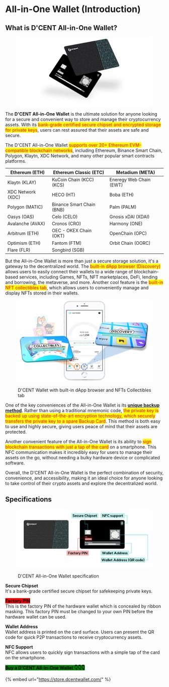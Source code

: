 # All-in-One Wallet (Introduction)

## What is D'CENT All-in-One Wallet?

<figure><img src="../../.gitbook/assets/그림13.png" alt=""><figcaption></figcaption></figure>

The **D'CENT All-in-One Wallet** is the ultimate solution for anyone looking for a secure and convenient way to store and manage their cryptocurrency assets. With its <mark style="color:red;">bank-grade certified secure chipset and encrypted storage for private keys</mark>, users can rest assured that their assets are safe and secure.&#x20;

The D'CENT All-in-One Wallet <mark style="color:red;">supports over 20+ Ethereum EVM-compatible blockchain networks</mark>, including Ethereum, Binance Smart Chain, Polygon, Klaytn, XDC Network, and many other popular smart contracts platforms.

| Ethereum (ETH)    | Ethereum Classic (ETC)     | Metadium (META)         |
| ----------------- | -------------------------- | ----------------------- |
| Klaytn (KLAY)     | KuCoin Chain (KCC)(KCS)    | Eneregy Web Chain (EWT) |
| XDC Network (XDC) | HECO (HT)                  | Boba (ETH)              |
| Polygon (MATIC)   | Binance Smart Chain (BNB)  | Palm (PALM)             |
| Oasys (OAS)       | Celo (CELO)                | Gnosis xDAI (XDAI)      |
| Avalanche (AVAX)  | Cronos (CRO)               | Harmony (ONE)           |
| Arbitrum (ETH)    | OEC - OKEX Chain (OKT)     | OpenChain (OPC)         |
| Optimism (ETH)    | Fantom (FTM)               | Orbit Chain (OORC)      |
| Flare (FLR)       | Songbird (SGB)             |                         |

But the All-in-One Wallet is more than just a secure storage solution, it's a gateway to the decentralized world. The <mark style="color:red;">built-in dApp browser (Discovery)</mark> allows users to easily connect their wallets to a wide range of blockchain-based services, including Games, NFTs, NFT marketplaces, DeFi, lending and borrowing, the metaverse, and more. Another cool feature is the <mark style="color:red;">built-in NFT collectibles tab</mark>, which allows users to conveniently manage and display NFTs stored in their wallets.

<figure><img src="../../.gitbook/assets/그림14.png" alt=""><figcaption><p>D'CENT Wallet with built-in dApp browser and NFTs Collectibles tab</p></figcaption></figure>

One of the key conveniences of the All-in-One Wallet is its [**unique backup method**](../dcent-backup-card-wallet-recovery/). Rather than using a traditional mnemonic code, <mark style="color:red;">the private key is backed up using state-of-the-art encryption technology, which securely transfers the private key to a spare Backup Card</mark>. This method is both easy to use and highly secure, giving users peace of mind that their assets are protected.

Another convenient feature of the All-in-One Wallet is its ability to <mark style="color:red;">sign blockchain transactions with just a tap of the card</mark> on a smartphone. This NFC communication makes it incredibly easy for users to manage their assets on the go, without needing a bulky hardware device or complicated software.

Overall, the D'CENT All-in-One Wallet is the perfect combination of security, convenience, and accessibility, making it an ideal choice for anyone looking to take control of their crypto assets and explore the decentralized world.

## Specifications

<figure><img src="../../.gitbook/assets/그림4 (3).png" alt=""><figcaption><p>D'CENT All-in-One Wallet specification </p></figcaption></figure>

**Secure Chipset**\
It's a bank-grade certified secure chipset for safekeeping private keys.

<mark style="background-color:red;">**Factory PIN**</mark> \
This is the factory PIN of the hardware wallet which is concealed by ribbon masking. This factory PIN must be changed to your own PIN before the hardware wallet can be used.

**Wallet Address**\
Wallet address is printed on the card surface. Users can present the QR code for quick P2P transactions to receive cryptocurrency assets.

**NFC Support**\
NFC allows users to quickly sign transactions with a simple tap of the card on the smartphone.



<mark style="background-color:green;">**Buy a D'CENT All-in-One Wallet  👇👇👇**</mark>

{% embed url="https://store.dcentwallet.com/" %}

